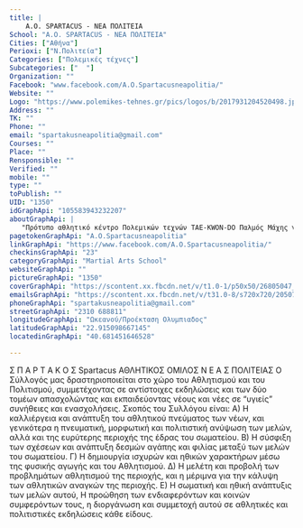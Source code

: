 ```yaml
---
title: |
    Α.Ο. SPARTACUS - ΝEA ΠΟΛΙΤΕΙΑ
School: "Α.Ο. SPARTACUS - ΝEA ΠΟΛΙΤΕΙΑ"
Cities: ["Αθήνα"]
Perioxi: ["Ν.Πολιτεία"]
Categories: ["Πολεμικές τέχνες"]
Subcategories: ["  "]
Organization: ""
Facebook: "www.facebook.com/A.O.Spartacusneapolitia/"
Website: ""
Logo: "https://www.polemikes-tehnes.gr/pics/logos/b/2017931204520498.jpg"
Address: ""
TK: ""
Phone: ""
email: "spartakusneapolitia@gmail.com"
Courses: ""
Place: ""
Rensponsible: ""
Verified: ""
mobile: ""
type: ""
toPublish: ""
UID: "1350"
idGraphApi: "105583943232207"
aboutGraphApi: | 
   "Πρότυπο αθλητικό κέντρο Πολεμικών τεχνών TAE-KWON-DO Παλμός Μάχης για Ειρήνη και Ζωή "
pagetokenGraphApi: "A.O.Spartacusneapolitia"
linkGraphApi: "https://www.facebook.com/A.O.Spartacusneapolitia/"
checkinsGraphApi: "23"
categoryGraphApi: "Martial Arts School"
websiteGraphApi: ""
pictureGraphApi: "1350"
coverGraphApi: "https://scontent.xx.fbcdn.net/v/t1.0-1/p50x50/26805047_398440487279883_5732716368071956668_n.jpg?oh=ec0b6e2c85cd78e55061deb9789f7be1&amp;oe=5B0AE126"
emailsGraphApi: "https://scontent.xx.fbcdn.net/v/t31.0-8/s720x720/20507388_331012854022647_2175620479405738085_o.jpg?oh=2256cbaeef7a6efcfb164299641b6751&amp;oe=5B0C7FE5"
phoneGraphApi: "spartakusneapolitia@gmail.com"
streetGraphApi: "2310 688811"
longitudeGraphApi: "Ωκεανού/Προέκταση Ολυμπιαδος"
latitudeGraphApi: "22.915098667145"
locatedinGraphApi: "40.681451646528"

---
```


Σ Π Α Ρ Τ Α Κ Ο Σ Spartacus ΑΘΛΗΤΙΚΟΣ ΟΜΙΛΟΣ Ν Ε Α Σ ΠΟΛΙΤΕΙΑΣ Ο Σύλλογός μας δραστηριοποιείται στο χώρο του Αθλητισμού και του Πολιτισμού, συμμετέχοντας σε αντίστοιχες εκδηλώσεις και των δύο τομέων απασχολώντας και εκπαιδεύοντας νέους και νέες σε “υγιείς” συνήθειες και ενασχολήσεις. Σκοπός του Συλλόγου είναι: Α) Η καλλιέργεια και ανάπτυξη του αθλητικού πνεύματος των νέων, και γενικότερα η πνευματική, μορφωτική και πολιτιστική ανύψωση των μελών, αλλά και της ευρύτερης περιοχής της έδρας του σωματείου. Β) Η σύσφιξη των σχέσεων και ανάπτυξη δεσμών αγάπης και φιλίας μεταξύ των μελών του σωματείου. Γ) Η δημιουργία ισχυρών και ηθικών χαρακτήρων μέσω της φυσικής αγωγής και του Αθλητισμού. Δ) Η μελέτη και προβολή των προβλημάτων αθλητισμού της περιοχής, και η μέριμνα για την κάλυψη των αθλητικών αναγκών της περιοχής. E) Η σωματική και ηθική ανάπτυξις των μελών αυτού, Η προώθηση των ενδιαφερόντων και κοινών συμφερόντων τους, η διοργάνωση και συμμετοχή αυτού σε αθλητικές και πολιτιστικές εκδηλώσεις κάθε είδους. 

